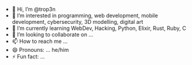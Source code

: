 - 👋 Hi, I’m @trop3n
- 👀 I’m interested in programming, web development, mobile development, cybersecurity, 3D modelling, digital art
- 🌱 I’m currently learning WebDev, Hacking, Python, Elixir, Rust, Ruby, C
- 💞️ I’m looking to collaborate on ...
- 📫 How to reach me ...
- 😄 Pronouns: ... he/him
- ⚡ Fun fact: ...

<!---
trop3n/trop3n is a ✨ special ✨ repository because its `README.md` (this file) appears on your GitHub profile.
You can click the Preview link to take a look at your changes.
--->
